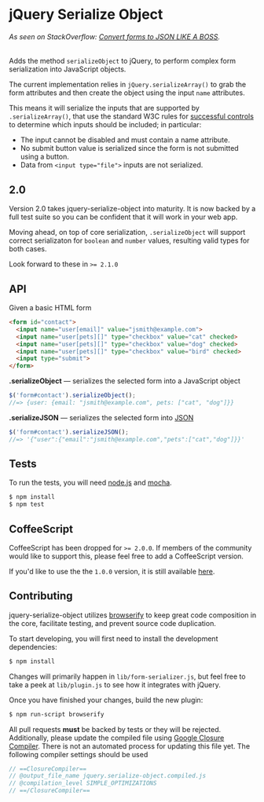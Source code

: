 # jQuery Serialize Object

###### As seen on StackOverflow: [Convert forms to JSON LIKE A BOSS][SO].

Adds the method `serializeObject` to jQuery, to perform complex form
serialization into JavaScript objects.

The current implementation relies in `jQuery.serializeArray()` to grab the form
attributes and then create the object using the input `name` attributes.

This means it will serialize the inputs that are supported by
`.serializeArray()`, that use the standard W3C rules for [successful controls][w3c_controls]
to determine which inputs should be included; in particular:

* The input cannot be disabled and must contain a name attribute.
* No submit button value is serialized since the form is not submitted using a button.
* Data from `<input type="file">` inputs are not serialized.


## 2.0

Version 2.0 takes jquery-serialize-object into maturity. It is now backed by a
full test suite so you can be confident that it will work in your web app.

Moving ahead, on top of core serialization, `.serializeObject` will support
correct serializaton for `boolean` and `number` values, resulting valid types
for both cases.

Look forward to these in `>= 2.1.0`


## API

Given a basic HTML form

```html
<form id="contact">
  <input name="user[email]" value="jsmith@example.com">
  <input name="user[pets][]" type="checkbox" value="cat" checked>
  <input name="user[pets][]" type="checkbox" value="dog" checked>
  <input name="user[pets][]" type="checkbox" value="bird" checked>
  <input type="submit">
</form>
```

**.serializeObject** &mdash; serializes the selected form into a JavaScript object

```js
$('form#contact').serializeObject();
//=> {user: {email: "jsmith@example.com", pets: ["cat", "dog"]}}
```

**.serializeJSON** &mdash; serializes the selected form into [JSON][json]

```js
$('form#contact').serializeJSON();
//=> '{"user":{"email":"jsmith@example.com","pets":["cat","dog"]}}'
```


## Tests

To run the tests, you will need [node.js][node] and [mocha][mocha].

```sh
$ npm install
$ npm test
```


## CoffeeScript

CoffeeScript has been dropped for `>= 2.0.0`. If members of the community would
like to support this, please feel free to add a CoffeeScript version.

If you'd like to use the the `1.0.0` version, it is still available [here][legacy].


## Contributing

jquery-serialize-object utilizes [browserify][browserify] to keep great
code composition in the core, facilitate testing, and prevent source code
duplication.

To start developing, you will first need to install the development
dependencies:

```sh
$ npm install
```

Changes will primarily happen in `lib/form-serializer.js`, but feel free to take
a peek at `lib/plugin.js` to see how it integrates with jQuery.

Once you have finished your changes, build the new plugin:

```sh
$ npm run-script browserify
```

All pull requests **must** be backed by tests or they will be rejected.
Additionally, please update the compiled file using [Google Closure Compiler][compiler].
There is not an automated process for updating this file yet. The following
compiler settings should be used

```js
// ==ClosureCompiler==
// @output_file_name jquery.serialize-object.compiled.js
// @compilation_level SIMPLE_OPTIMIZATIONS
// ==/ClosureCompiler==
```

[SO]: http://stackoverflow.com/a/8407771/184600
[w3c_controls]: http://www.w3.org/TR/html401/interact/forms.html#h-17.13.2
[json]: http://json.org
[node]: http://nodejs.org
[mocha]: http://visionmedia.github.io/mocha/
[legacy]: https://github.com/macek/jquery-serialize-object/releases/tag/1.0.0
[browserify]: https://github.com/substack/node-browserify
[compiler]: http://closure-compiler.appspot.com
